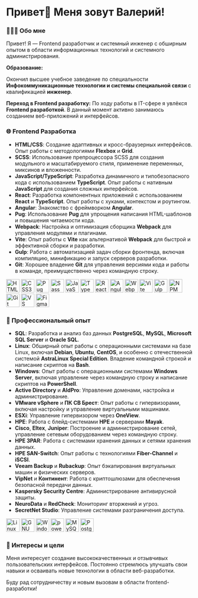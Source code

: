 # Привет👋 Меня зовут Валерий!

### 👨🏻‍💻 Обо мне

Привет! Я — Frontend разработчик и системный инженер с обширным опытом в области информационных технологий и системного администрирования.

**Образование:**

Окончил высшее учебное заведение по специальности **Инфокоммуникационные технологии и системы специальной связи** с квалификацией **инженер**.

**Переход в Frontend разработку:**
По ходу работы в IT-сфере я увлёкся **Frontend разработкой**. В данный момент активно занимаюсь созданием веб-приложений и интерфейсов.

### 🌐 Frontend Разработка

- **HTML/CSS**: Создание адаптивных и кросс-браузерных интерфейсов. Опыт работы с методологиями **Flexbox** и **Grid**.
- **SCSS**: Использование препроцессора SCSS для создания модульного и масштабируемого стиля, применение переменных, миксинов и вложенности.
- **JavaScript/TypeScript**: Разработка динамичного и типобезопасного кода с использованием **TypeScript**. Опыт работы с нативным **JavaScript** для создания сложных интерфейсов.
- **React**: Разработка компонентных приложений с использованием **React** и **TypeScript**. Опыт работы с хуками, контекстом и роутингом.
- **Angular**: Знакомство с фреймворком **Angular**.
- **Pug**: Использование **Pug** для упрощения написания HTML-шаблонов и повышения читаемости кода.
- **Webpack**: Настройка и оптимизация сборщика **Webpack** для управления модулями и плагинами.
- **Vite**: Опыт работы с **Vite** как альтернативой **Webpack** для быстрой и эффективной сборки и разработки.
- **Gulp**: Работа с автоматизацией задач сборки фронтенда, включая компиляцию, минификацию и запуск серверов разработки.
- **Git**: Хорошее владение **Git** для управления версиями кода и работы в команде, преимущественно через командную строку.

<p align="left">
    <a href="https://developer.mozilla.org/en-US/docs/Glossary/HTML5" target="_blank" rel="noreferrer"><img src="https://raw.githubusercontent.com/danielcranney/readme-generator/main/public/icons/skills/html5-colored.svg" width="36" height="36" alt="HTML5" /></a>
    <a href="https://www.w3.org/TR/CSS/#css" target="_blank" rel="noreferrer"><img src="https://raw.githubusercontent.com/danielcranney/readme-generator/main/public/icons/skills/css3-colored.svg" width="36" height="36" alt="CSS3" /></a>
    <a href="https://pugjs.org/api/getting-started.html" target="_blank" rel="noreferrer"><img src="https://skillicons.dev/icons?i=pug" width="36" height="36" alt="Pug" /></a>
    <a href="https://sass-lang.com/" target="_blank" rel="noreferrer"><img src="https://raw.githubusercontent.com/danielcranney/readme-generator/main/public/icons/skills/sass-colored.svg" width="36" height="36" alt="Sass" /></a>
    <a href="https://developer.mozilla.org/en-US/docs/Web/JavaScript" target="_blank" rel="noreferrer"><img src="https://raw.githubusercontent.com/danielcranney/readme-generator/main/public/icons/skills/javascript-colored.svg" width="36" height="36" alt="JavaScript" /></a>
    <a href="https://www.typescriptlang.org/" target="_blank" rel="noreferrer"><img src="https://raw.githubusercontent.com/danielcranney/readme-generator/main/public/icons/skills/typescript-colored.svg" width="36" height="36" alt="TypeScript" /></a>
    <a href="https://reactjs.org/" target="_blank" rel="noreferrer"><img src="https://raw.githubusercontent.com/danielcranney/readme-generator/main/public/icons/skills/react-colored.svg" width="36" height="36" alt="React" /></a>
    <a href="https://angular.io/" target="_blank" rel="noreferrer"><img src="https://raw.githubusercontent.com/danielcranney/readme-generator/main/public/icons/skills/angularjs-colored.svg" width="36" height="36" alt="Angular" /></a>    
    <a href="https://webpack.js.org/" target="_blank" rel="noreferrer"><img src="https://raw.githubusercontent.com/danielcranney/readme-generator/main/public/icons/skills/webpack-colored.svg" width="36" height="36" alt="Webpack" /></a>
    <a href="https://vitejs.dev/" target="_blank" rel="noreferrer"><img src="https://raw.githubusercontent.com/danielcranney/readme-generator/main/public/icons/skills/vite-colored.svg" width="36" height="36" alt="Vite" /></a>
    <a href="https://gulpjs.com" target="_blank" rel="noreferrer"><img src="https://skillicons.dev/icons?i=gulp" width="36" height="36" alt="Gulp" /></a>
    <a href="https://www.npmjs.com" target="_blank" rel="noreferrer"><img src="https://skillicons.dev/icons?i=npm" width="36" height="36" alt="NPM" /></a>
    <a href="https://git-scm.com/" target="_blank" rel="noreferrer"><img src="https://raw.githubusercontent.com/danielcranney/readme-generator/main/public/icons/skills/git-colored.svg" width="36" height="36" alt="Git" /></a>
    <a href="https://code.visualstudio.com/" target="_blank" rel="noreferrer"><img src="https://raw.githubusercontent.com/danielcranney/readme-generator/main/public/icons/skills/visualstudiocode.svg" width="36" height="36" alt="VS Code" /></a>
    <a href="https://www.figma.com/" target="_blank" rel="noreferrer"><img src="https://raw.githubusercontent.com/danielcranney/readme-generator/main/public/icons/skills/figma-colored.svg" width="36" height="36" alt="Figma" /></a>
</p>

  
### 💼 Профессиональный опыт

- **SQL**: Разработка и анализ баз данных **PostgreSQL**, **MySQL**, **Microsoft SQL Server** и **Oracle SQL**.
- **Linux**: Обширный опыт работы с операционными системами на базе Linux, включая **Debian**, **Ubuntu**, **CentOS**, 
  и особенно с отечественной системой **AstraLinux Special Edition**. Владение командной строкой и написание скриптов на **Bash**.
- **Windows**: Опыт работы с операционными системами **Windows Server**, включая управление через командную строку и написание скриптов на **PowerShell**.
- **Active Directory** и **AldPro**: Управление доменами, настройка и администрирование.
- **VMware vSphere** и **ПК СВ Брест**: Опыт работы с гипервизорами, включая настройку и управление виртуальными машинами.
- **ESXi**: Управление гипервизором через **OneView**.
- **HPE**: Работа с блейд-системами **HPE** и серверами **Mayak**.
- **Cisco**, **Eltex**, **Juniper**: Построение и администрирование сетей, управление сетевым оборудованием через командную строку.
- **HPE 3PAR**: Работа с системами хранения данных и сетями хранения данных.
- **HPE SAN-Switch**: Опыт работы с технологиями **Fiber-Channel** и **iSCSI**.
- **Veeam Backup** и **Rubackup**: Опыт бэкапирования виртуальных машин и физических серверов.
- **VipNet** и **Континент**: Работа с криптошлюзами для обеспечения безопасной передачи данных.
- **Kaspersky Security Centre**: Администрирование антивирусной защиты.
- **NeuroData** и **RedCheck**: Мониторинг вторжений и угроз.
- **SecretNet Studio**: Управление системами разграничения доступа.

<p align="left">
    <a href="https://www.linux.org" target="_blank" rel="noreferrer"><img src="https://raw.githubusercontent.com/danielcranney/readme-generator/main/public/icons/skills/linux-colored.svg" width="36" height="36" alt="Linux" /></a>
    <a href="https://www.gnu.org/software/bash/" target="_blank" rel="noreferrer"><img src="https://raw.githubusercontent.com/danielcranney/readme-generator/main/public/icons/skills/gnubash.svg" width="36" height="36" alt="GNU Bash" /></a>
    <a href="https://www.microsoft.com" target="_blank" rel="noreferrer"><img src="https://skillicons.dev/icons?i=windows" width="36" height="36" alt="Windows" /></a>
    <a href="https://learn.microsoft.com/en-us/powershell/" target="_blank" rel="noreferrer"><img src="https://skillicons.dev/icons?i=powershell" width="36" height="36" alt="powershell" /></a>
    <a href="https://www.mysql.com/" target="_blank" rel="noreferrer"><img src="https://raw.githubusercontent.com/danielcranney/readme-generator/main/public/icons/skills/mysql-colored.svg" width="36" height="36" alt="MySQL" /></a>
    <a href="https://www.postgresql.org/" target="_blank" rel="noreferrer"><img src="https://raw.githubusercontent.com/danielcranney/readme-generator/main/public/icons/skills/postgresql-colored.svg" width="36" height="36" alt="PostgreSQL" /></a>
</p>

### 🎯 Интересы и цели

Меня интересует создание высококачественных и отзывчивых пользовательских интерфейсов. Постоянно стремлюсь улучшать свои навыки и осваивать новые технологии в области веб-разработки.

Буду рад сотрудничеству и новым вызовам в области frontend-разработки!
